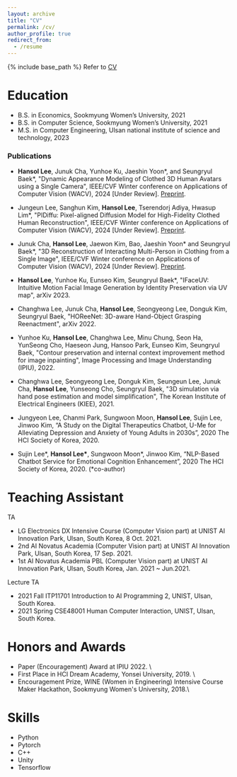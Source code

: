```yaml
---
layout: archive
title: "CV"
permalink: /cv/
author_profile: true
redirect_from:
  - /resume
---
```


{% include base_path %}
Refer to [CV](https://1drv.ms/b/s!AgxxptoT53MUhNlAmivs9dv7IEDnEA?e=lNEwJn)

Education
======
* B.S. in Economics, Sookmyung Women’s University, 2021
* B.S. in Computer Science, Sookmyung Women’s University, 2021
* M.S. in Computer Engineering, Ulsan national institute of science and technology, 2023

### Publications

- **Hansol Lee**, Junuk Cha, Yunhoe Ku, Jaeshin Yoon\*, and Seungryul Baek\*, "Dynamic Appearance Modeling of Clothed 3D Human Avatars using a Single Camera", IEEE/CVF Winter conference on Applications of Computer Vision (WACV), 2024 [Under Review]. [Preprint](https://1drv.ms/b/s!AgxxptoT53MUhNk7T8ZZK45VdT7N4w?e=jaFaNp).
  
- Jungeun Lee, Sanghun Kim, **Hansol Lee**, Tserendorj Adiya, Hwasup Lim\*, "PIDiffu: Pixel-aligned Diffusion Model for High-Fidelity Clothed Human Reconstruction", IEEE/CVF Winter conference on Applications of Computer Vision (WACV), 2024  [Under Review]. [Preprint](https://1drv.ms/b/s!AgxxptoT53MUhNk9LW5okO00Qp88FQ?e=9ZxlQp).

- Junuk Cha, **Hansol Lee**, Jaewon Kim, Bao, Jaeshin Yoon\* and Seungryul Baek\*, "3D Reconstruction of Interacting Multi-Person in Clothing from a Single Image", IEEE/CVF Winter conference on Applications of Computer Vision (WACV), 2024 [Under Review]. [Preprint](https://1drv.ms/b/s!AgxxptoT53MUhNk8OOVH0d-Qh_fkoA?e=Ap2rYg).

- **Hansol Lee**, Yunhoe Ku, Eunseo Kim, Seungryul Baek\*, "IFaceUV: Intuitive Motion Facial Image Generation by Identity Preservation via UV map", arXiv 2023.

- Changhwa Lee, Junuk Cha, **Hansol Lee**, Seongyeong Lee, Donguk Kim, Seungryul Baek, "HOReeNet: 3D-aware Hand-Object Grasping Reenactment", arXiv 2022.

- Yunhoe Ku, **Hansol Lee**, Changhwa Lee, Minu Chung, Seon Ha, YunSeong Cho, Haeseon Jung, Hansoo Park, Eunseo Kim, Seungryul Baek, "Contour preservation and internal context improvement method for image inpainting", Image Processing and Image Understanding (IPIU), 2022.

- Changhwa Lee, Seongyeong Lee, Donguk Kim, Seungeun Lee, Junuk Cha, **Hansol Lee**, Yunseong Cho, Seungryul Baek, "3D simulation via hand pose estimation and model simplification", The Korean Institute of Electrical Engineers (KIEE), 2021.

- Jungyeon Lee, Chanmi Park, Sungwoon Moon, **Hansol Lee**, Sujin Lee, Jinwoo Kim, “A Study on the Digital Therapeutics Chatbot, U-Me for Alleviating Depression and Anxiety of Young Adults in 2030s”, 2020 The HCI Society of Korea, 2020.

- Sujin Lee\*, **Hansol Lee\***, Sungwoon Moon\*, Jinwoo Kim, “NLP-Based Chatbot Service for Emotional Cognition Enhancement”, 2020 The HCI Society of Korea, 2020.  (\*co-author)


Teaching Assistant
======
TA
* LG Electronics DX Intensive Course (Computer Vision part) at UNIST AI Innovation Park, Ulsan, South Korea, 8 Oct. 2021.
* 2nd AI Novatus Academia (Computer Vision part) at UNIST AI Innovation Park, Ulsan, South Korea, 17 Sep. 2021.
* 1st AI Novatus Academia PBL (Computer Vision part) at UNIST AI Innovation Park, Ulsan, South Korea, Jan. 2021 ~ Jun.2021.

Lecture TA
* 2021 Fall ITP11701 Introduction to AI Programming 2, UNIST, Ulsan, South Korea.
* 2021 Spring CSE48001 Human Computer Interaction, UNIST, Ulsan, South Korea.

Honors and Awards
======
* Paper (Encouragement) Award at IPIU 2022. \\ 
* First Place in HCI Dream Academy, Yonsei University, 2019. \\
* Encouragement Prize, WINE (Women in Engineering) Intensive Course Maker Hackathon, Sookmyung Women's University, 2018.\\

Skills
======
* Python
* Pytorch
* C++
* Unity
* Tensorflow


<!-- Work experience
======
* Summer 2015: Research Assistant
  * Github University
  * Duties included: Tagging issues
  * Supervisor: Professor Git

* Fall 2015: Research Assistant
  * Github University
  * Duties included: Merging pull requests
  * Supervisor: Professor Hub -->
  
<!-- 
Publications
======
  <ul>{% for post in site.publications %}
    {% include archive-single-cv.html %}
  {% endfor %}</ul> -->
  
<!-- Talks
======
  <ul>{% for post in site.talks %}
    {% include archive-single-talk-cv.html %}
  {% endfor %}</ul> -->
  
<!-- Teaching
======
  <ul>{% for post in site.teaching %}
    {% include archive-single-cv.html %}
  {% endfor %}</ul> -->
  
<!-- Service and leadership
======
* Currently signed in to 43 different slack teams
 -->
